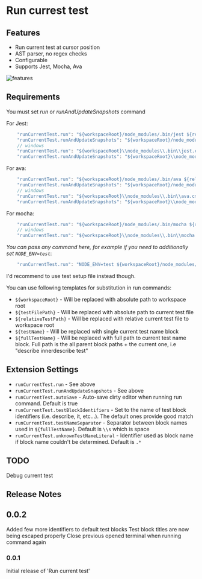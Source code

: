 # Run currest test

## Features
* Run current test at cursor position
* AST parser, no regex checks
* Configurable
* Supports Jest, Mocha, Ava

![features](/images/action.gif)

## Requirements

You must set *run* or *runAndUpdateSnapshots* command

For Jest:
```js
    "runCurrentTest.run": "${workspaceRoot}/node_modules/.bin/jest ${relativeTestPath} --testNamePattern \"${fullTestName}\"",
    "runCurrentTest.runAndUpdateSnapshots": "${workspaceRoot}/node_modules/.bin/jest -u ${relativeTestPath} --testNamePattern \"${fullTestName}\""
    // windows
    "runCurrentTest.run": "${workspaceRoot}\\node_modules\\.bin\\jest.cmd ${relativeTestPath} --testNamePattern \"${fullTestName}\"",
    "runCurrentTest.runAndUpdateSnapshots": "${workspaceRoot}\\node_modules\\.bin\\jest.cmd -u ${relativeTestPath} --testNamePattern \"${fullTestName}\""
```
For ava:
```js
    "runCurrentTest.run": "${workspaceRoot}/node_modules/.bin/ava ${relativeTestPath} --match \"${fullTestName}\"",
    "runCurrentTest.runAndUpdateSnapshots": "${workspaceRoot}/node_modules/.bin/ava -u ${relativeTestPath} --match \"${fullTestName}\""
    // windows
    "runCurrentTest.run": "${workspaceRoot}\\node_modules\\.bin\\ava.cmd ${relativeTestPath} --match \"${fullTestName}\"",
    "runCurrentTest.runAndUpdateSnapshots": "${workspaceRoot}\\node_modules\\.bin\\ava.cmd -u ${relativeTestPath} --match \"${fullTestName}\""
```
For mocha:
```js
    "runCurrentTest.run": "${workspaceRoot}/node_modules/.bin/mocha ${relativeTestPath} --grep \"${fullTestName}\"",
    // windows
    "runCurrentTest.run": "${workspaceRoot}\\node_modules\\.bin\\mocha.cmd ${relativeTestPath} --grep \"${fullTestName}\"",
```

*You can pass any command here, for example if you need to additionally set ```NODE_ENV=test```*:
```js
    "runCurrentTest.run": "NODE_ENV=test ${workspaceRoot}/node_modules/.bin/jest ${relativeTestPath} --testNamePattern \"${fullTestName}\"",
```
I'd recommend to use test setup file instead though.


You can use following templates for substitution in run commands:
* ```${workspaceRoot}``` - Will be replaced with absolute path to workspace root
* ```${testFilePath}``` - Will be replaced with absolute path to current test file
* ```${relativeTestPath}``` - Will be replaced with relative current test file to workspace root
* ```${testName}``` - Will be replaced with single current test name block
* ```${fullTestName}``` - Will be replaced with full path to current test name block. Full path is the all parent block paths + the current one, i.e "describe innerdescribe test"

## Extension Settings

* ```runCurrentTest.run``` - See above
* ```runCurrentTest.runAndUpdateSnapshots``` - See above
* ```runCurrentTest.autoSave``` - Auto-save dirty editor when running run command. Default is true
* ```runCurrentTest.testBlockIdentifiers``` - Set to the name of test block identifiers (i.e. describe, it, etc...). The default ones provide good match
* ```runCurrentTest.testNameSeparator``` - Separator between block names used in ```${fullTestName}```. Default is ```\\s``` which is space
* ```runCurrentTest.unknownTestNameLiteral``` - Identifier used as block name if block name couldn't be determined. Default is ```.*```

## TODO

Debug current test


## Release Notes

## 0.0.2

Added few more identifiers to default test blocks
Test block titles are now being escaped properly
Close previous opened terminal when running command again

### 0.0.1

Initial release of 'Run current test'


